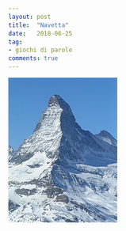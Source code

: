 ```yaml
---
layout: post
title:  "Navetta"
date:   2018-06-25
tag:
- giochi di parole
comments: true
---
```


![](/assets/2018-06-25/navetta.jpg)
